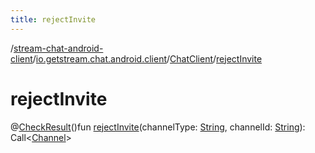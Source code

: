 ```yaml
---
title: rejectInvite
---
```

/[stream-chat-android-client](../../index.md)/[io.getstream.chat.android.client](../index.md)/[ChatClient](index.md)/[rejectInvite](rejectInvite.md)  
  
  
  
# rejectInvite  
@[CheckResult](https://developer.android.com/reference/kotlin/androidx/annotation/CheckResult.html)()fun [rejectInvite](rejectInvite.md)(channelType: [String](https://kotlinlang.org/api/latest/jvm/stdlib/kotlin/-string/index.html), channelId: [String](https://kotlinlang.org/api/latest/jvm/stdlib/kotlin/-string/index.html)): Call&lt;[Channel](../../io.getstream.chat.android.client.models/Channel/index.md)&gt;
